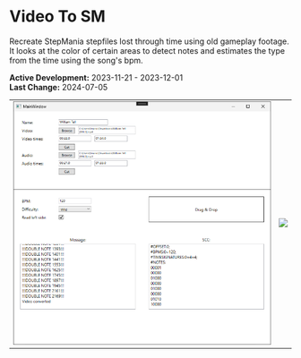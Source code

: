 # Video To SM
Recreate StepMania stepfiles lost through time using old gameplay footage. It looks at the color of certain areas to detect notes and estimates the type from the time using the song's bpm.

**Active Development:** 2023-11-21 - 2023-12-01<br>
**Last Change:** 2024-07-05<br>

| | |
| :---: | :---: |
| ![](/Screenshots/1-Main_Window.png) | ![](/Screenshots/.png) |
